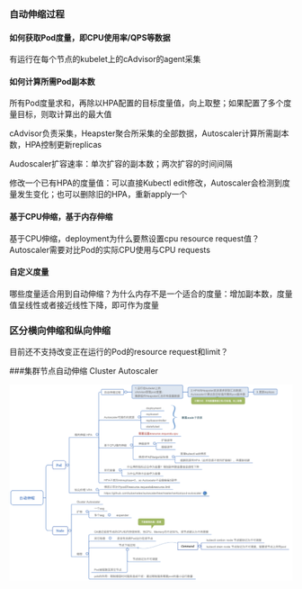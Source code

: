 ### 自动伸缩过程

#### 如何获取Pod度量，即CPU使用率/QPS等数据

有运行在每个节点的kubelet上的cAdvisor的agent采集

#### 如何计算所需Pod副本数

所有Pod度量求和，再除以HPA配置的目标度量值，向上取整；如果配置了多个度量目标，则取计算出的最大值

cAdvisor负责采集，Heapster聚合所采集的全部数据，Autoscaler计算所需副本数，HPA控制更新replicas

Audoscaler扩容速率：单次扩容的副本数；两次扩容的时间间隔

修改一个已有HPA的度量值：可以直接Kubectl edit修改，Autoscaler会检测到度量发生变化；也可以删除旧的HPA，重新apply一个

#### 基于CPU伸缩，基于内存伸缩

基于CPU伸缩，deployment为什么要熬设置cpu resource request值？Autoscaler需要对比Pod的实际CPU使用与CPU requests

#### 自定义度量

哪些度量适合用到自动伸缩？为什么内存不是一个适合的度量：增加副本数，度量值呈线性或者接近线性下降，即可作为度量

### 区分横向伸缩和纵向伸缩

目前还不支持改变正在运行的Pod的resource request和limit？ 

###集群节点自动伸缩 Cluster Autoscaler

<img width="600" src="https://github.com/zhaoyingx/K8sLearning/blob/master/images/1@2x.png">